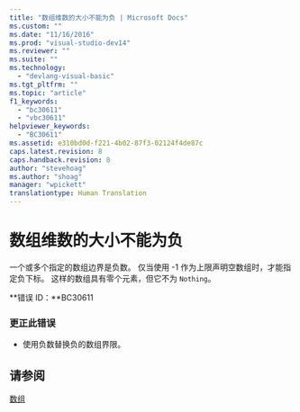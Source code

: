 ```yaml
---
title: "数组维数的大小不能为负 | Microsoft Docs"
ms.custom: ""
ms.date: "11/16/2016"
ms.prod: "visual-studio-dev14"
ms.reviewer: ""
ms.suite: ""
ms.technology: 
  - "devlang-visual-basic"
ms.tgt_pltfrm: ""
ms.topic: "article"
f1_keywords: 
  - "bc30611"
  - "vbc30611"
helpviewer_keywords: 
  - "BC30611"
ms.assetid: e310bd0d-f221-4b02-87f3-02124f4de87c
caps.latest.revision: 8
caps.handback.revision: 8
author: "stevehoag"
ms.author: "shoag"
manager: "wpickett"
translationtype: Human Translation
---
```

# 数组维数的大小不能为负
一个或多个指定的数组边界是负数。 仅当使用 \-1 作为上限声明空数组时，才能指定负下标。 这样的数组具有零个元素，但它不为 `Nothing`。  
  
 **错误 ID：**BC30611  
  
### 更正此错误  
  
-   使用负数替换负的数组界限。  
  
## 请参阅  
 [数组](../../visual-basic/programming-guide/language-features/arrays/index.md)